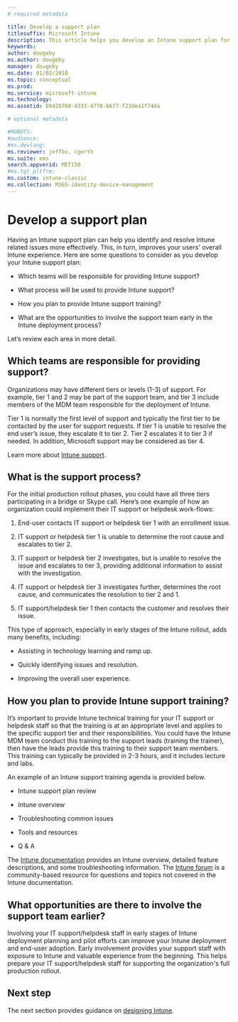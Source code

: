 ```yaml
---
# required metadata

title: Develop a support plan
titlesuffix: Microsoft Intune
description: This article helps you develop an Intune support plan for a Microsoft Intune deployment.
keywords:
author: dougeby
ms.author: dougeby
manager: dougeby
ms.date: 01/02/2018
ms.topic: conceptual
ms.prod:
ms.service: microsoft-intune
ms.technology:
ms.assetid: b9428769-4333-4778-b677-f23dea1f74da

# optional metadata

#ROBOTS:
#audience:
#ms.devlang:
ms.reviewer: jeffbu, cgerth
ms.suite: ems
search.appverid: MET150
#ms.tgt_pltfrm:
ms.custom: intune-classic
ms.collection: M365-identity-device-management
---
```


# Develop a support plan

Having an Intune support plan can help you identify and resolve Intune related issues more effectively. This, in turn, improves your users' overall Intune experience. Here are some questions to consider as you develop your Intune support plan:

-   Which teams will be responsible for providing Intune support?

-   What process will be used to provide Intune support?

-   How you plan to provide Intune support training?

-   What are the opportunities to involve the support team early in the Intune deployment process?

Let’s review each area in more detail.

## Which teams are responsible for providing support?

Organizations may have different tiers or levels (1-3) of support. For example, tier 1 and 2 may be part of the support team, and tier 3 include members of the MDM team responsible for the deployment of Intune.

Tier 1 is normally the first level of support and typically the first tier to be contacted by the user for support requests. If tier 1 is unable to resolve the end user’s issue, they escalate it to tier 2. Tier 2 escalates it to tier 3 if needed. In addition, Microsoft support may be considered as tier 4.

Learn more about [Intune support](/intune/get-support).

## What is the support process?

For the initial production rollout phases, you could have all three tiers participating in a bridge or Skype call. Here’s one example of how an organization could implement their IT support or helpdesk work-flows:

1.  End-user contacts IT support or helpdesk tier 1 with an enrollment issue.

2.  IT support or helpdesk tier 1 is unable to determine the root cause and escalates to tier 2.

3.  IT support or helpdesk tier 2 investigates, but is unable to resolve the issue and escalates to tier 3, providing additional information to assist with the investigation.

4.  IT support or helpdesk tier 3 investigates further, determines the root cause, and communicates the resolution to tier 2 and 1.

5.  IT support/helpdesk tier 1 then contacts the customer and resolves their issue.

This type of approach, especially in early stages of the Intune rollout, adds many benefits, including:

-   Assisting in technology learning and ramp up.

-   Quickly identifying issues and resolution.

-   Improving the overall user experience.

## How you plan to provide Intune support training?

It’s important to provide Intune technical training for your IT support or helpdesk staff so that the training is at an appropriate level and applies to the specific support tier and their responsibilities. You could have the Intune MDM team conduct this training to the support leads (training the trainer), then have the leads provide this training to their support team members. This training can typically be provided in 2-3 hours, and it includes lecture and labs.

An example of an Intune support training agenda is provided below.

-   Intune support plan review

-   Intune overview

-   Troubleshooting common issues

-   Tools and resources

-   Q & A

The [Intune documentation](https://docs.microsoft.com/intune/) provides an Intune overview,  detailed feature descriptions, and some troubleshooting information. The [Intune forum](https://social.technet.microsoft.com/Forums/home) is a community-based resource for questions and topics not covered in the Intune documentation.

## What opportunities are there to involve the support team earlier?

Involving your IT support/helpdesk staff in early stages of Intune deployment planning and pilot efforts can improve your Intune deployment and end-user adoption. Early involvement provides your support staff with exposure to Intune and valuable experience from the beginning. This helps prepare your IT support/helpdesk staff for supporting the organization's full production rollout.

## Next step

The next section provides guidance on [designing Intune](planning-guide-design.md).

